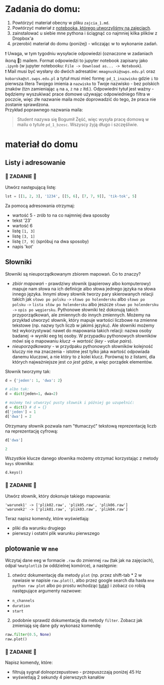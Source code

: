 # Zadania do domu:

1. Powtórzyć materiał obecny w pliku `zajcia_1.md`.
2. Powtórzyć materiał z [notebooka, którego utworzyliśmy na zajęciach](https://github.com/mmagnuski/mozg-rozpajton/blob/zajecia-swps-2016-2017/notebooks/zajecia_1.ipynb).
3. zainstalować u siebie mne pythona i ściągnąć co najmniej kilka plików z Dropbox'a
4. przerobić materiał do domu (poniżej) - wliczając w to wykonanie zadań.

:exclamation: Uwaga, w tym tygodniu wysyłacie odpowiedzi (oznaczone w zadaniach ikoną :email:) mailem. Format odpowiedzi to jupyter notebook zapisany jako `.ipynb` (w jupyter notebooku: `File -> Download as... -> Notebook`).  
:exclamation: Mail musi być wysłany do dwóch adresatów: `mmagnuski@swps.edu.pl` oraz `kobarska@st.swps.edu.pl` a tytuł musi mieć formę:
`pd_1_inazwisko` gdzie `i` to pierwsza litera Twojego imienia a `nazwisko` to Twoje nazwisko - bez polskich znaków (tzn zamieniając `ą` na `a`, `ż` na `z` itd.). Odpowiedni tytuł jest ważny - będziemy wyszukiwać prace domowe używając odpowiedniego filtra w poczcie, więc złe nazwanie maila może doprowadzić do tego, że praca nie zostanie sprawdzona.  
Przykład poprawnego nazwania maila:
> Student nazywa się Bogumił Żęść, więc wysyła pracę domową w mailu o tytule `pd_1_bzesc`. Wszyscy żyją długo i szczęśliwie.


# materiał do domu

## Listy i adresowanie

### :email: ZADANIE :email:
Utwórz następującą listę:
```python
lst = [[1, 2, 3], '1234', [[5, 6], [7, 7, 9]], 'tik-tok', 5]
```

Za pomocą adresowania otrzymaj:
* wartość 5 - zrób to na co najmniej dwa sposoby
* tekst '23'
* wartość 6
* listę `[1, 3]`
* listę `[3, 1]`
* listę `[7, 9]` (spróbuj na dwa sposoby)
* napis 'kot'


## Słowniki
Słowniki są nieuporządkowanym zbiorem mapowań. Co to znaczy?
* *zbiór mapowań* - prawdziwy słownik (papierowy albo komputerowy) mapuje nam słowa na ich definicje albo słowa jednego języka na słowa innego języka. Innymi słowy słownik tworzy pary skierowanych relacji takich jak `słowo po polsku` `->` `słowo po holendersku` albo `słowo po polsku` `->` `lista słów po holendersku` albo jeszcze `słowo po holendersku` `->` `opis po węgiersku`. Pythonowe słowniki też dokonują takich przyporządkowań, ale zmiennych do innych zmiennych. Możemy na przykład utworzyć słownik, który mapuje wartości liczbowe na zmienne tekstowe (np. nazwy tych liczb w jakimś języku). Ale słowniki możemy też wykorzystywać nawet do mapowania takich relacji: nazwa osoby badanej -> wyniki eeg tej osoby.
  W przypadku pythonowych słowników mówi się o mapowaniu *klucz* -> *wartość* (*key - value pairs*). 
* *nieuporządkowany* - w przydpaku pythonowych słowników kolejność kluczy nie ma znaczenia - istotne jest tylko jaka wartość odpowiada danemu kluczowi, a nie który to z kolei klucz. Porównaj to z listami, dla których najważniejsze jest *co jest gdzie*, a więc porządek elementów.

Słownik tworzymy tak:
```python
d = {'jeden': 1, 'dwa': 2}

# albo tak:
d = dict(jeden=1, dwa=2)

# możemy też utworzyć pusty słownik i później go uzupełnić:
d = dict() # d = {}
d['jeden'] = 1
d['dwa'] = 2
```

Otrzymany słownik pozwala nam "tłumaczyć" tekstową reprezentację liczb na reprezentację cyfrową:
```python
d['dwa']

2
```

Wszystkie klucze danego słownika możemy otrzymać korzystając z metody `keys` słownika:
```python
d.keys()
```

### :email: ZADANIE :email:
Utwórz słownik, który dokonuje takiego mapowania:
```
'warunek1' -> ['plik02.raw', 'plik05.raw', 'plik06.raw']
'warunek2' -> ['plik01.raw', 'plik03.raw', 'plik04.raw']
```

Teraz napisz komendy, które wyświetlają:
* pliki dla warunku drugiego
* pierwszy i ostatni plik warunku pierwszego


## plotowanie w `mne`
Wczytaj dane eeg w formacie `.raw` do zmiennej `raw` (tak jak na zajęciach), odpal `%matplotlib` (w oddzielnej komórce), a następnie:

1. otwórz dokumentację dla metody `plot` (np. przez shift-tab * 2 w nawiasie w napisie `raw.plot()`,
albo przez google search dla hasła `mne python raw plot` albo po prostu wchodząc
[tutaj](http://martinos.org/mne/stable/generated/mne.io.Raw.html#mne.io.Raw.plot)) i zobacz co robią następujące argumenty nazwowe:
  * `n_channels`
  * `duration`
  * `start`

2. podobnie sprawdź dokumentację dla metody `filter`. Zobacz jak zmieniają się dane gdy wykonasz komendę:
```python
raw.filter(0.5, None)
raw.plot()
```

### :email: ZADANIE :email:
Napisz komendy, które:
* filtrują sygnał dolnoprzepustowo - przepuszczają poniżej 45 Hz
* wyświetlają 2 sekundy 4 pierwszych kanałów

